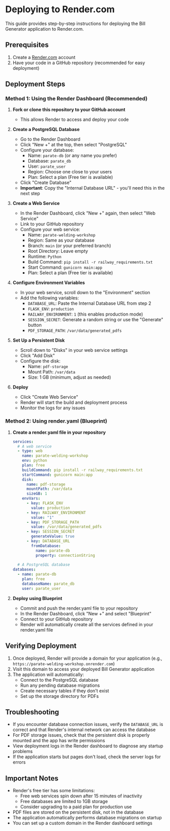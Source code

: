 # Deploying to Render.com

This guide provides step-by-step instructions for deploying the Bill Generator application to Render.com.

## Prerequisites

1. Create a [Render.com](https://render.com) account
2. Have your code in a GitHub repository (recommended for easy deployment)

## Deployment Steps

### Method 1: Using the Render Dashboard (Recommended)

1. **Fork or clone this repository to your GitHub account**
   - This allows Render to access and deploy your code

2. **Create a PostgreSQL Database**
   - Go to the Render Dashboard
   - Click "New +" at the top, then select "PostgreSQL"
   - Configure your database:
     - Name: `parate-db` (or any name you prefer)
     - Database: `parate_db`
     - User: `parate_user`
     - Region: Choose one close to your users
     - Plan: Select a plan (Free tier is available)
   - Click "Create Database"
   - **Important**: Copy the "Internal Database URL" - you'll need this in the next step

3. **Create a Web Service**
   - In the Render Dashboard, click "New +" again, then select "Web Service"
   - Link to your GitHub repository
   - Configure your web service:
     - Name: `parate-welding-workshop`
     - Region: Same as your database
     - Branch: `main` (or your preferred branch)
     - Root Directory: Leave empty
     - Runtime: `Python`
     - Build Command: `pip install -r railway_requirements.txt`
     - Start Command: `gunicorn main:app`
     - Plan: Select a plan (Free tier is available)

4. **Configure Environment Variables**
   - In your web service, scroll down to the "Environment" section
   - Add the following variables:
     - `DATABASE_URL`: Paste the Internal Database URL from step 2
     - `FLASK_ENV`: `production`
     - `RAILWAY_ENVIRONMENT`: `1` (this enables production mode)
     - `SESSION_SECRET`: Generate a random string or use the "Generate" button
     - `PDF_STORAGE_PATH`: `/var/data/generated_pdfs`

5. **Set Up a Persistent Disk**
   - Scroll down to "Disks" in your web service settings
   - Click "Add Disk"
   - Configure the disk:
     - Name: `pdf-storage`
     - Mount Path: `/var/data`
     - Size: 1 GB (minimum, adjust as needed)

6. **Deploy**
   - Click "Create Web Service"
   - Render will start the build and deployment process
   - Monitor the logs for any issues

### Method 2: Using render.yaml (Blueprint)

1. **Create a render.yaml file in your repository**
   ```yaml
   services:
     # A web service
     - type: web
       name: parate-welding-workshop
       env: python
       plan: free
       buildCommand: pip install -r railway_requirements.txt
       startCommand: gunicorn main:app
       disk:
         name: pdf-storage
         mountPath: /var/data
         sizeGB: 1
       envVars:
         - key: FLASK_ENV
           value: production
         - key: RAILWAY_ENVIRONMENT
           value: "1"
         - key: PDF_STORAGE_PATH
           value: /var/data/generated_pdfs
         - key: SESSION_SECRET
           generateValue: true
         - key: DATABASE_URL
           fromDatabase:
             name: parate-db
             property: connectionString
       
     # A PostgreSQL database
   databases:
     - name: parate-db
       plan: free
       databaseName: parate_db
       user: parate_user
   ```

2. **Deploy using Blueprint**
   - Commit and push the render.yaml file to your repository
   - In the Render Dashboard, click "New +" and select "Blueprint"
   - Connect to your GitHub repository
   - Render will automatically create all the services defined in your render.yaml file

## Verifying Deployment

1. Once deployed, Render will provide a domain for your application (e.g., `https://parate-welding-workshop.onrender.com`)
2. Visit this domain to access your deployed Bill Generator application
3. The application will automatically:
   - Connect to the PostgreSQL database
   - Run any pending database migrations
   - Create necessary tables if they don't exist
   - Set up the storage directory for PDFs

## Troubleshooting

- If you encounter database connection issues, verify the `DATABASE_URL` is correct and that Render's internal network can access the database
- For PDF storage issues, check that the persistent disk is properly mounted and the app has write permissions
- View deployment logs in the Render dashboard to diagnose any startup problems
- If the application starts but pages don't load, check the server logs for errors

## Important Notes

- Render's free tier has some limitations:
  - Free web services spin down after 15 minutes of inactivity
  - Free databases are limited to 1GB storage
  - Consider upgrading to a paid plan for production use
- PDF files are stored on the persistent disk, not in the database
- The application automatically performs database migrations on startup
- You can set up a custom domain in the Render dashboard settings